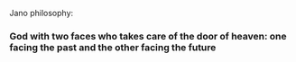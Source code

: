 Jano philosophy:
<h3>God with two faces who takes care of the door of heaven: one facing the past and the other facing the future</h3>